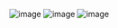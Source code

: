 ![image](https://user-images.githubusercontent.com/116631139/217106343-275a8219-ccd6-4f2f-9a22-e1681b2b69c5.png)
![image](https://user-images.githubusercontent.com/116631139/217106432-1af397a2-c5c7-4f86-897b-f4fb28ffe6bd.png)
![image](https://user-images.githubusercontent.com/116631139/217106583-bc9d3799-6c69-44c5-933a-b8229d27f146.png)
